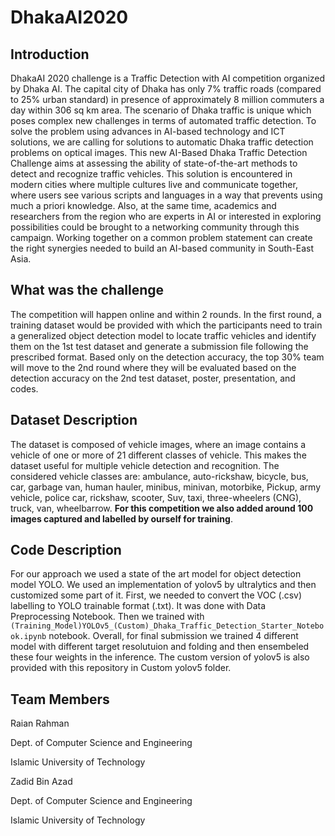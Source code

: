# DhakaAI2020

## Introduction
DhakaAI 2020 challenge is a Traffic Detection with AI competition organized by Dhaka AI. The capital city of Dhaka has only 7% traffic roads (compared to 25% urban standard) in presence of approximately 8 million commuters a day within 306 sq km area. The scenario of Dhaka traffic is unique which poses complex new challenges in terms of automated traffic detection. To solve the problem using advances in AI-based technology and ICT solutions, we are calling for solutions to automatic Dhaka traffic detection problems on optical images. This new AI-Based Dhaka Traffic Detection Challenge aims at assessing the ability of state-of-the-art methods to detect and recognize traffic vehicles. This solution is encountered in modern cities where multiple cultures live and communicate together, where users see various scripts and languages in a way that prevents using much a priori knowledge. Also, at the same time, academics and researchers from the region who are experts in AI or interested in exploring possibilities could be brought to a networking community through this campaign. Working together on a common problem statement can create the right synergies needed to build an AI-based community in South-East Asia.

## What was the challenge
The competition will happen online and within 2 rounds. In the first round, a training dataset would be provided with which the participants need to train a generalized object detection model to locate traffic vehicles and identify them on the 1st test dataset and generate a submission file following the prescribed format. Based only on the detection accuracy, the top 30% team will move to the 2nd round where they will be evaluated based on the detection accuracy on the 2nd test dataset, poster, presentation, and codes.

## Dataset Description
The dataset is composed of vehicle images, where an image contains a vehicle of one or more of 21 different classes of vehicle. This makes the dataset useful for multiple vehicle detection and recognition. The considered vehicle classes are: ambulance, auto-rickshaw, bicycle, bus, car, garbage van, human hauler, minibus, minivan, motorbike, Pickup, army vehicle, police car, rickshaw, scooter, Suv, taxi, three-wheelers (CNG), truck, van, wheelbarrow.
**For this competition we also added around 100 images captured and labelled by ourself for training**.

## Code Description
For our approach we used a state of the art model for object detection model YOLO. We used an implementation of yolov5 by ultralytics and then customized some part of it. First, we needed to convert the VOC (.csv) labelling to YOLO trainable format (.txt). It was done with Data Preprocessing Notebook. Then we trained with ```(Training_Model)YOLOv5_(Custom)_Dhaka_Traffic_Detection_Starter_Notebook.ipynb``` notebook. Overall, for final submission we trained 4 different model with different target resolutuion and folding and then ensembeled these four weights in the inference. The custom version of yolov5 is also provided with this repository in Custom yolov5 folder.

## Team Members
Raian Rahman

Dept. of Computer Science and Engineering 

Islamic University of Technology

Zadid Bin Azad

Dept. of Computer Science and Engineering 

Islamic University of Technology

